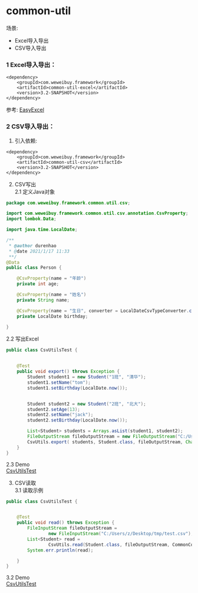 # common-util
  场景:  
  - Excel导入导出
  - CSV导入导出

  
### 1 Excel导入导出：

```
<dependency>
    <groupId>com.weweibuy.framework</groupId>
    <artifactId>common-util-excel</artifactId>
    <version>3.2-SNAPSHOT</version>
</dependency>
```
  参考: 
  [EasyExcel](https://github.com/alibaba/easyexcel)  



### 2 CSV导入导出：
   1. 引入依赖:   
 ```
 <dependency>
     <groupId>com.weweibuy.framework</groupId>
     <artifactId>common-util-csv</artifactId>
     <version>3.2-SNAPSHOT</version>
 </dependency>
 ```
   2. CSV写出  
   2.1 定义Java对象  
```java
package com.weweibuy.framework.common.util.csv;

import com.weweibuy.framework.common.util.csv.annotation.CsvProperty;
import lombok.Data;

import java.time.LocalDate;

/**
 * @author durenhao
 * @date 2021/1/17 11:33
 **/
@Data
public class Person {

    @CsvProperty(name = "年龄")
    private int age;

    @CsvProperty(name = "姓名")
    private String name;

    @CsvProperty(name = "生日", converter = LocalDateCsvTypeConverter.class)
    private LocalDate birthday;

}
```
   2.2 写出Excel  
```java
public class CsvUtilsTest {


    @Test
    public void export() throws Exception {
        Student student1 = new Student("1班", "清华");
        student1.setName("tom");
        student1.setBirthday(LocalDate.now());


        Student student2 = new Student("2班", "北大");
        student2.setAge(13);
        student2.setName("jack");
        student2.setBirthday(LocalDate.now());

        List<Student> students = Arrays.asList(student1, student2);
        FileOutputStream fileOutputStream = new FileOutputStream("C:/Users/z/Desktop/tmp/test.csv");
        CsvUtils.export( students, Student.class, fileOutputStream, Charset.forName("GBK"));
    }
}
```
  2.3 Demo  
  [CsvUtilsTest](common-util-csv/src/test/java/com/weweibuy/framework/common/util/csv/CsvUtilsTest.java)  
  
   3. CSV读取   
   3.1 读取示例   
```java
public class CsvUtilsTest {


    @Test
    public void read() throws Exception {
        FileInputStream fileOutputStream =
                new FileInputStream("C:/Users/z/Desktop/tmp/test.csv");
        List<Student> read =
                CsvUtils.read(Student.class, fileOutputStream, CommonConstant.CharsetConstant.GBK, true);
        System.err.println(read);

    }
}
```
  3.2 Demo  
  [CsvUtilsTest](common-util-csv/src/test/java/com/weweibuy/framework/common/util/csv/CsvUtilsTest.java)  
  
